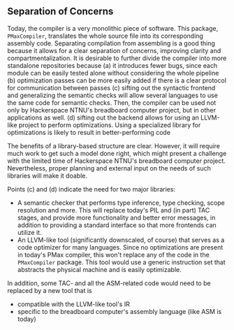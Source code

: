 ## Separation of Concerns

Today, the compiler is a very monolithic piece of software. This package, `PMaxCompiler`, translates the whole source file into its corresponding assembly code. Separating compilation from assembling is a good thing because it allows for a clear separation of concerns, improving clarity and compartmentalization. It is desirable to further divide the compiler into more standalone repositories because
(a) it introduces fewer bugs, since each module can be easily tested alone without considering the whole pipeline
(b) optimization passes can be more easily added if there is a clear protocol for communication between passes
(c) sifting out the syntactic frontend and generalizing the semantic checks will allow several languages to use the same code for semantic checks. Then, the compiler can be used not only by Hackerspace NTNU's breadboard computer project, but in other applications as well. 
(d) sifting out the backend allows for using an LLVM-like project to perform optimizations. Using a specialized library for optimizations is likely to result in better-performing code

The benefits of a library-based structure are clear. However, it will require much work to get such a model done right, which might present a challenge with the limited time of Hackerspace NTNU's breadboard computer project. Nevertheless, proper planning and external input on the needs of such libraries will make it doable.

Points (c) and (d) indicate the need for two major libraries:
- A semantic checker that performs type inference, type checking, scope resolution and more. This will replace today's PIL and (in part) TAC stages, and provide more functionality and better error messages, in addition to providing a standard interface so that more frontends can utilize it.
- An LLVM-like tool (significantly downscaled, of course) that serves as a code optimizer for many languages. Since no optimizations are present in today's PMax compiler, this won't replace any of the code in the `PMaxCompiler` package. This tool would use a generic instruction set that abstracts the physical machine and is easily optimizable.

In addition, some TAC- and all the ASM-related code would need to be replaced by a new tool that is
- compatible with the LLVM-like tool's IR
- specific to the breadboard computer's assembly language (like ASM is today)
